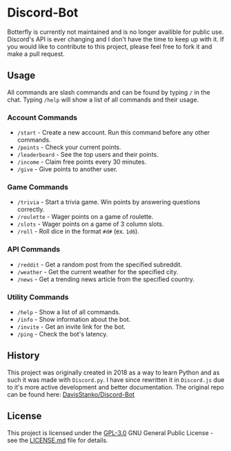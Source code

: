 # Discord-Bot

Botterfly is currently not maintained and is no longer availible for public use. Discord's API is ever changing and I don't have the time to keep up with it. If you would like to contribute to this project, please feel free to fork it and make a pull request.

## Usage

All commands are slash commands and can be found by typing `/` in the chat. Typing `/help` will show a list of all commands and their usage.

### Account Commands

- `/start` - Create a new account. Run this command before any other commands.
- `/points` - Check your current points.
- `/leaderboard` - See the top users and their points.
- `/income` - Claim free points every 30 minutes.
- `/give` - Give points to another user.

### Game Commands

- `/trivia` - Start a trivia game. Win points by answering questions correctly.
- `/roulette` - Wager points on a game of roulette.
- `/slots` - Wager points on a game of 3 column slots.
- `/roll` - Roll dice in the format `#d#` (ex. `1d6`).

### API Commands

- `/reddit` - Get a random post from the specified subreddit.
- `/weather` - Get the current weather for the specified city.
- `/news` - Get a trending news article from the specified country.

### Utility Commands

- `/help` - Show a list of all commands.
- `/info` - Show information about the bot.
- `/invite` - Get an invite link for the bot.
- `/ping` - Check the bot's latency.

## History

This project was originally created in 2018 as a way to learn Python and as such it was made with `Discord.py`. I have since rewritten it in `Discord.js` due to it's more active development and better documentation. The original repo can be found here: [DavisStanko/Discord-Bot](https://github.com/DavisStanko/Discord-Bot)

## License

This project is licensed under the [GPL-3.0](LICENSE.md)
GNU General Public License - see the [LICENSE.md](LICENSE.md) file for
details.
